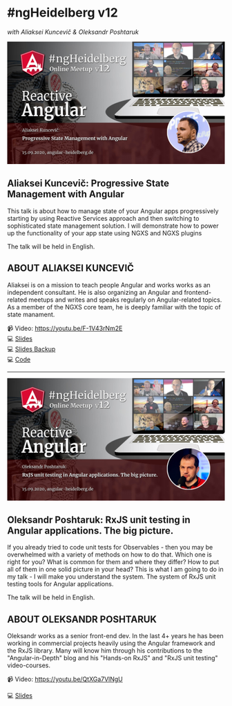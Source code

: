 # #ngHeidelberg v12
_with Aliaksei Kuncevič & Oleksandr Poshtaruk_

![ngHeidelbergv12_aliaksei.jpg](ngHeidelbergv12_aliaksei.jpg)

## Aliaksei Kuncevič: Progressive State Management with Angular

This talk is about how to manage state of your Angular apps progressively starting by using Reactive Services approach and then switching to sophisticated state management solution. I will demonstrate how to power up the functionality of your app state using NGXS and NGXS plugins

The talk will be held in English.

## ABOUT ALIAKSEI KUNCEVIČ

Aliaksei is on a mission to teach people Angular and works works as an independent consultant. He is also organizing an Angular and frontend-related meetups and writes and speaks regularly on Angular-related topics. As a member of the NGXS core team, he is deeply familiar with the topic of state manament.

📹 Video: https://youtu.be/F-1V43rNm2E  
💻 [Slides](https://speakerdeck.com/kuncevic/progressive-state-management-with-ngxs)  
💻 [Slides Backup](slides-progressive-state-management-with-ngxs-aliaksei.pdf)  
💻 [Code](https://github.com/kuncevic/progressive-state-management-with-ngxs)  


-----

![ngHeidelbergv12_oleksandr.jpg](ngHeidelbergv12_oleksandr.jpg)


## Oleksandr Poshtaruk: RxJS unit testing in Angular applications. The big picture.

If you already tried to code unit tests for Observables - then you may be overwhelmed with a variety of methods on how to do that.
Which one is right for you?
What is common for them and where they differ? How to put all of them in one solid picture in your head?
This is what I am going to do in my talk - I will make you understand the system. The system of RxJS unit testing tools for Angular applications.

The talk will be held in English.

## ABOUT OLEKSANDR POSHTARUK

Oleksandr works as a senior front-end dev. In the last 4+ years he has been working in commercial projects heavily using the Angular framework and the RxJS library. Many will know him through his contributions to the "Angular-in-Depth" blog and his "Hands-on RxJS" and "RxJS unit testing" video-courses.

📹 Video: https://youtu.be/QtXGa7VlNgU  
<!-- 💻 [Slides](https://drive.google.com/file/d/1Lunqi5Sbzj-jNz_m7WSfn_y-Ohy3FFgk/view?usp=sharing)-->
💻 [Slides](slide-rxjs-unit-testing-oleksandr.pdf)  